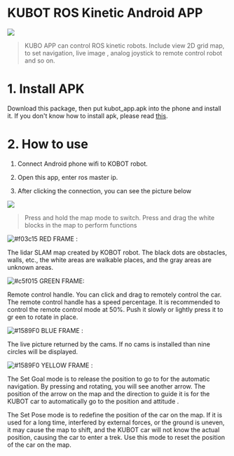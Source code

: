 # KUBOT ROS Kinetic Android APP

![](https://img.onl/ZLiQM0)

>KUBO APP can control ROS kinetic robots. Include view 2D grid map, to set navigation, live image , analog joystick to remote control robot and so on.

# 1. Install APK
Download this package, then put kubot_app.apk into the phone and install it. If you don't know how to install apk, please read [this](https://sites.google.com/site/lohos2nchu/shou-jiapp-ying-yong/install-apk-apps).

# 2. How to use
1. Connect Android phone wifi to KOBOT robot.
2. Open this app, enter ros master ip. 

3. After clicking the connection, you can see the picture below

![](https://i.imgur.com/67151Kw.png)

>Press and hold the map mode to switch. Press and drag the white blocks in the map to perform functions

![#f03c15](https://placehold.it/20/f03c15/000000?text=+) RED FRAME : 

The lidar SLAM map created by KOBOT robot. The black dots are obstacles, walls, etc., the white areas are walkable places, and the gray areas are unknown areas.

![#c5f015](https://placehold.it/20/c5f015/000000?text=+) GREEN FRAME:

Remote control handle. You can click and drag to remotely control the car. The remote control handle has a speed percentage. It is recommended to control the remote control mode at 50%. Push it slowly or lightly press it to gr
een to rotate in place.

![#1589F0](https://placehold.it/20/1589F0/000000?text=+) BLUE FRAME : 

The live picture returned by the cams. If no cams is installed than nine circles will be displayed.

![#1589F0](https://placehold.it/20/FFFFF/000000?text=+) YELLOW FRAME : 

The Set Goal mode is to release the position to go to for the automatic navigation. By pressing and rotating, you will see another arrow. The position of the arrow on the map and the direction to guide it is for the KUBOT car to automatically go to the position and attitude .


The Set Pose mode is to redefine the position of the car on the map. If it is used for a long time, interfered by external forces, or the ground is uneven, it may cause the map to shift, and the KUBOT car will not know the actual position, causing the car to enter a trek. Use this mode to reset the position of the car on the map.
